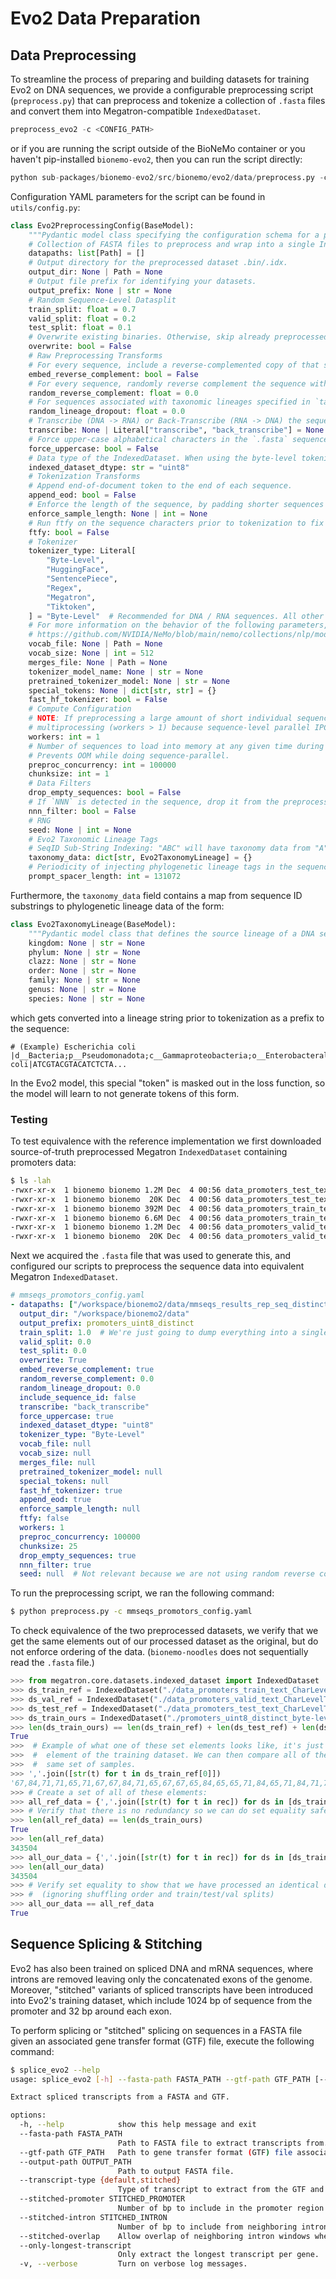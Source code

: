 # Evo2 Data Preparation
## Data Preprocessing

To streamline the process of preparing and building datasets for training Evo2 on DNA sequences, we provide a configurable preprocessing script (`preprocess.py`) that can preprocess and tokenize a collection of `.fasta` files and convert them into Megatron-compatible `IndexedDataset`.

```python
preprocess_evo2 -c <CONFIG_PATH>
```
or if you are running the script outside of the BioNeMo container or you haven't pip-installed `bionemo-evo2`, then you can run the script directly:
```python
python sub-packages/bionemo-evo2/src/bionemo/evo2/data/preprocess.py -c <CONFIG_PATH>
```

Configuration YAML parameters for the script can be found in `utils/config.py`:
```python
class Evo2PreprocessingConfig(BaseModel):
    """Pydantic model class specifying the configuration schema for a preprocessed IndexedDataset (.bin, .idx)."""
    # Collection of FASTA files to preprocess and wrap into a single IndexedDataset.
    datapaths: list[Path] = []
    # Output directory for the preprocessed dataset .bin/.idx.
    output_dir: None | Path = None
    # Output file prefix for identifying your datasets.
    output_prefix: None | str = None
    # Random Sequence-Level Datasplit
    train_split: float = 0.7
    valid_split: float = 0.2
    test_split: float = 0.1
    # Overwrite existing binaries. Otherwise, skip already preprocessed datasets.
    overwrite: bool = False
    # Raw Preprocessing Transforms
    # For every sequence, include a reverse-complemented copy of that sequence in the dataset. Doubles the size of the dataset.
    embed_reverse_complement: bool = False
    # For every sequence, randomly reverse complement the sequence with the specified probability instead of using the original sequence.
    random_reverse_complement: float = 0.0
    # For sequences associated with taxonomic lineages specified in `taxonomy_data`, randomly drop out nodes of the lineage with the specified probability. For instance: |d__KINGDOM;p__None;c__CLASS;o__None;f__None;g__None;s__None|
    random_lineage_dropout: float = 0.0
    # Transcribe (DNA -> RNA) or Back-Transcribe (RNA -> DNA) the sequence before tokenization.
    transcribe: None | Literal["transcribe", "back_transcribe"] = None
    # Force upper-case alphabetical characters in the `.fasta` sequences.
    force_uppercase: bool = False
    # Data type of the IndexedDataset. When using the byte-level tokenizer, uint8 is more than sufficient with a vocabulary size of 255 for ASCII.
    indexed_dataset_dtype: str = "uint8"
    # Tokenization Transforms
    # Append end-of-document token to the end of each sequence.
    append_eod: bool = False
    # Enforce the length of the sequence, by padding shorter sequences and raising exceptions when the length is exceeded.
    enforce_sample_length: None | int = None
    # Run ftfy on the sequence characters prior to tokenization to fix encoding issues.
    ftfy: bool = False
    # Tokenizer
    tokenizer_type: Literal[
        "Byte-Level",
        "HuggingFace",
        "SentencePiece",
        "Regex",
        "Megatron",
        "Tiktoken",
    ] = "Byte-Level"  # Recommended for DNA / RNA sequences. All other tokenizers have not been tested, and only supported here for experimentation!
    # For more information on the behavior of the following parameters, refer to NeMo:
    # https://github.com/NVIDIA/NeMo/blob/main/nemo/collections/nlp/modules/common/tokenizer_utils.py
    vocab_file: None | Path = None
    vocab_size: None | int = 512
    merges_file: None | Path = None
    tokenizer_model_name: None | str = None
    pretrained_tokenizer_model: None | str = None
    special_tokens: None | dict[str, str] = {}
    fast_hf_tokenizer: bool = False
    # Compute Configuration
    # NOTE: If preprocessing a large amount of short individual sequences (< 1000 bp), do NOT use
    # multiprocessing (workers > 1) because sequence-level parallel IPC will dominate the preprocessing time!
    workers: int = 1
    # Number of sequences to load into memory at any given time during preprocessing.
    # Prevents OOM while doing sequence-parallel.
    preproc_concurrency: int = 100000
    chunksize: int = 1
    # Data Filters
    drop_empty_sequences: bool = False
    # If `NNN` is detected in the sequence, drop it from the preprocessed dataset.
    nnn_filter: bool = False
    # RNG
    seed: None | int = None
    # Evo2 Taxonomic Lineage Tags
    # SeqID Sub-String Indexing: "ABC" will have taxonomy data from "A".
    taxonomy_data: dict[str, Evo2TaxonomyLineage] = {}
    # Periodicity of injecting phylogenetic lineage tags in the sequence prior to tokenization.
    prompt_spacer_length: int = 131072
```

Furthermore, the `taxonomy_data` field contains a map from sequence ID substrings to phylogenetic lineage data of the form:
```python
class Evo2TaxonomyLineage(BaseModel):
    """Pydantic model class that defines the source lineage of a DNA sequence."""
    kingdom: None | str = None
    phylum: None | str = None
    clazz: None | str = None
    order: None | str = None
    family: None | str = None
    genus: None | str = None
    species: None | str = None
```
which gets converted into a lineage string prior to tokenization as a prefix to the sequence:
```
# (Example) Escherichia coli
|d__Bacteria;p__Pseudomonadota;c__Gammaproteobacteria;o__Enterobacterales;f__Enterobacteriaceae;g__Escherichia;s__Escherichia coli|ATCGTACGTACATCTCTA...
```
In the Evo2 model, this special "token" is masked out in the loss function, so the model will learn to not generate tokens of this form.

### Testing
To test equivalence with the reference implementation we first downloaded source-of-truth preprocessed Megatron `IndexedDataset` containing promoters data:

```bash
$ ls -lah
-rwxr-xr-x  1 bionemo bionemo 1.2M Dec  4 00:56 data_promoters_test_text_CharLevelTokenizer_document.bin
-rwxr-xr-x  1 bionemo bionemo  20K Dec  4 00:56 data_promoters_test_text_CharLevelTokenizer_document.idx
-rwxr-xr-x  1 bionemo bionemo 392M Dec  4 00:56 data_promoters_train_text_CharLevelTokenizer_document.bin
-rwxr-xr-x  1 bionemo bionemo 6.6M Dec  4 00:56 data_promoters_train_text_CharLevelTokenizer_document.idx
-rwxr-xr-x  1 bionemo bionemo 1.2M Dec  4 00:56 data_promoters_valid_text_CharLevelTokenizer_document.bin
-rwxr-xr-x  1 bionemo bionemo  20K Dec  4 00:56 data_promoters_valid_text_CharLevelTokenizer_document.idx
```

Next we acquired the `.fasta` file that was used to generate this, and configured our scripts to preprocess the sequence data into equivalent Megatron `IndexedDataset`.

```yaml
# mmseqs_promotors_config.yaml
- datapaths: ["/workspace/bionemo2/data/mmseqs_results_rep_seq_distinct.fasta"]
  output_dir: "/workspace/bionemo2/data"
  output_prefix: promoters_uint8_distinct
  train_split: 1.0  # We're just going to dump everything into a single file and compare against the union of the 3 splits in the SoT.
  valid_split: 0.0
  test_split: 0.0
  overwrite: True
  embed_reverse_complement: true
  random_reverse_complement: 0.0
  random_lineage_dropout: 0.0
  include_sequence_id: false
  transcribe: "back_transcribe"
  force_uppercase: true
  indexed_dataset_dtype: "uint8"
  tokenizer_type: "Byte-Level"
  vocab_file: null
  vocab_size: null
  merges_file: null
  pretrained_tokenizer_model: null
  special_tokens: null
  fast_hf_tokenizer: true
  append_eod: true
  enforce_sample_length: null
  ftfy: false
  workers: 1
  preproc_concurrency: 100000
  chunksize: 25
  drop_empty_sequences: true
  nnn_filter: true
  seed: null  # Not relevant because we are not using random reverse complement or lineage dropout.
```

To run the preprocessing script, we ran the following command:
```bash
$ python preprocess.py -c mmseqs_promotors_config.yaml
```

To check equivalence of the two preprocessed datasets, we verify that we get the same elements out of our processed dataset as the original, but do not enforce ordering of the data. (`bionemo-noodles` does not sequentially read the `.fasta` file.)

```python
>>> from megatron.core.datasets.indexed_dataset import IndexedDataset
>>> ds_train_ref = IndexedDataset("./data_promoters_train_text_CharLevelTokenizer_document")
>>> ds_val_ref = IndexedDataset("./data_promoters_valid_text_CharLevelTokenizer_document")
>>> ds_test_ref = IndexedDataset("./data_promoters_test_text_CharLevelTokenizer_document")
>>> ds_train_ours = IndexedDataset("./promoters_uint8_distinct_byte-level_train")
>>> len(ds_train_ours) == len(ds_train_ref) + len(ds_test_ref) + len(ds_val_ref)
True
>>>  # Example of what one of these set elements looks like, it's just a string representation of the token list for an
>>>  #  element of the training dataset. We can then compare all of these to make sure that the two datasets have the
>>>  #  same set of samples.
>>> ','.join([str(t) for t in ds_train_ref[0]])
'67,84,71,71,65,71,67,67,84,71,65,67,67,65,84,65,65,71,84,65,71,84,71,71,67,84,65,84,65,65,67,71,65,71,71,65,65,71,65,65,71,65,84,71,65,65,71,65,71,65,84,84,65,71,65,71,65,65,65,65,84,71,65,65,84,71,84,84,67,84,84,71,65,65,71,84,65,71,67,67,65,84,84,71,84,84,71,84,65,71,84,84,71,84,84,71,84,71,84,71,84,71,84,65,84,71,84,84,71,65,71,65,84,71,84,84,84,84,71,71,71,71,84,84,84,71,84,84,65,84,65,84,65,71,65,71,65,71,65,71,65,84,71,84,65,71,84,84,84,71,71,84,71,65,65,71,65,71,84,65,71,71,65,84,84,67,84,67,84,84,65,67,84,65,71,84,71,84,71,65,65,71,65,84,84,65,84,84,65,67,84,65,71,71,84,65,65,67,84,65,65,65,84,71,65,71,65,84,84,67,84,65,84,67,65,65,67,84,65,65,71,84,67,65,84,84,65,71,65,71,65,84,84,71,71,65,65,65,84,71,84,84,84,67,84,84,84,84,65,71,71,84,84,84,65,65,84,65,65,65,71,84,84,84,71,84,84,84,71,65,65,84,84,71,65,71,65,65,65,71,65,71,65,71,65,71,71,65,71,65,71,65,67,65,84,84,71,67,84,84,84,71,65,65,71,71,71,65,71,65,71,84,84,84,71,71,71,84,71,71,71,84,71,65,71,71,65,84,84,71,65,65,65,65,84,71,65,65,65,65,65,84,71,65,65,67,84,71,65,65,65,65,65,71,71,84,71,84,84,65,84,65,71,84,71,65,67,67,84,71,84,67,65,65,65,65,65,65,71,67,84,71,84,71,65,65,71,65,65,71,84,71,84,84,65,84,67,67,65,65,71,65,65,65,84,65,84,71,71,65,84,84,71,67,84,65,65,84,67,65,84,65,67,84,65,67,84,71,84,84,67,65,84,84,65,84,71,65,84,84,84,84,65,84,71,84,71,84,67,65,84,71,84,71,84,71,84,71,67,67,84,65,84,67,65,84,67,65,84,84,67,67,84,84,65,84,65,84,84,84,84,65,71,84,84,71,71,67,65,65,65,65,65,65,65,65,65,65,65,71,65,67,84,84,71,71,65,65,71,84,65,84,84,71,65,65,65,65,67,67,65,65,65,84,67,84,71,65,84,67,84,67,65,65,67,67,84,65,71,65,67,65,65,71,84,67,71,65,84,84,65,65,65,71,67,84,65,65,65,67,67,71,65,65,65,65,67,67,71,65,65,84,67,67,67,71,65,67,67,71,71,84,84,65,65,84,84,71,65,65,65,65,67,67,71,65,84,67,67,65,0'
>>> # Create a set of all of these elements:
>>> all_ref_data = {','.join([str(t) for t in rec]) for ds in [ds_train_ref, ds_val_ref, ds_test_ref] for rec in ds}
>>> # Verify that there is no redundancy so we can do set equality safely
>>> len(all_ref_data) == len(ds_train_ours)
True
>>> len(all_ref_data)
343504
>>> all_our_data = {','.join([str(t) for t in rec]) for ds in [ds_train_ours] for rec in ds}
>>> len(all_our_data)
343504
>>> # Verify set equality to show that we have processed an identical dataset
>>> #  (ignoring shuffling order and train/test/val splits)
>>> all_our_data == all_ref_data
True
```

## Sequence Splicing & Stitching

Evo2 has also been trained on spliced DNA and mRNA sequences, where introns are removed leaving only the concatenated exons of the genome. Moreover, "stitched" variants of spliced transcripts have been introduced into Evo2's training dataset, which include 1024 bp of sequence from the promoter and 32 bp around each exon.

To perform splicing or "stitched" splicing on sequences in a FASTA file given an associated gene transfer format (GTF) file, execute the following command:
```bash
$ splice_evo2 --help
usage: splice_evo2 [-h] --fasta-path FASTA_PATH --gtf-path GTF_PATH [--output-path OUTPUT_PATH] [--transcript-type {default,stitched}] [--stitched-promoter STITCHED_PROMOTER] [--stitched-intron STITCHED_INTRON] [--stitched-overlap] [--only-longest-transcript] [-v]

Extract spliced transcripts from a FASTA and GTF.

options:
  -h, --help            show this help message and exit
  --fasta-path FASTA_PATH
                        Path to FASTA file to extract transcripts from.
  --gtf-path GTF_PATH   Path to gene transfer format (GTF) file associated with the FASTA.
  --output-path OUTPUT_PATH
                        Path to output FASTA file.
  --transcript-type {default,stitched}
                        Type of transcript to extract from the GTF and FASTA files for splicing. 'Stitched' transcripts include 1024 bp of sequence from the promoter and 32 bp around each exon.
  --stitched-promoter STITCHED_PROMOTER
                        Number of bp to include in the promoter region when --transcript-type=stitched is used. Defaults to 1024.
  --stitched-intron STITCHED_INTRON
                        Number of bp to include from neighboring introns when --transcript-type=stitched is used. Defaults to 32.
  --stitched-overlap    Allow overlap of neighboring intron windows when --transcript-type=stitched is used. Defaults to False, i.e. prevents overlap by shortening the intron windows for a contiguous splice.
  --only-longest-transcript
                        Only extract the longest transcript per gene.
  -v, --verbose         Turn on verbose log messages.
```
